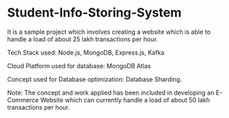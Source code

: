 # Student-Info-Storing-System
It is a sample project which involves creating a website which is able to handle a load of about 25 lakh transactions per hour.

Tech Stack used: Node.js, MongoDB, Express.js, Kafka

Cloud Platform used for database: MongoDB Atlas

Concept used for Database optimization: Database Sharding.

Note: The concept and work applied has been included in developing an E-Commerce Website which can currently handle a load of about 50 lakh transactions per hour. 
